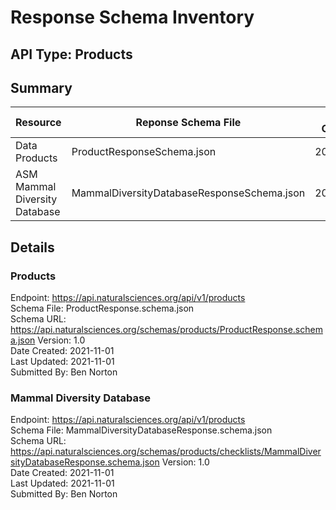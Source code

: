 # Response Schema Inventory
## API Type: Products

## Summary  
| Resource                      | Reponse Schema File                        | Date Created | Version |
| ----------------------------- | ------------------------------------------ | ------------ | ------- |
| Data Products                 | ProductResponseSchema.json                 | 20211101     | 1       |
| ASM Mammal Diversity Database | MammalDiversityDatabaseResponseSchema.json | 20211101     | 1       |

## Details   
### Products  
Endpoint: https://api.naturalsciences.org/api/v1/products  
Schema File:  ProductResponse.schema.json  
Schema URL: https://api.naturalsciences.org/schemas/products/ProductResponse.schema.json
Version: 1.0  
Date Created: 2021-11-01  
Last Updated: 2021-11-01  
Submitted By: Ben Norton  
  
### Mammal Diversity Database   
Endpoint: https://api.naturalsciences.org/api/v1/products  
Schema File:  MammalDiversityDatabaseResponse.schema.json  
Schema URL: https://api.naturalsciences.org/schemas/products/checklists/MammalDiversityDatabaseResponse.schema.json
Version: 1.0   
Date Created: 2021-11-01  
Last Updated: 2021-11-01  
Submitted By: Ben Norton  
